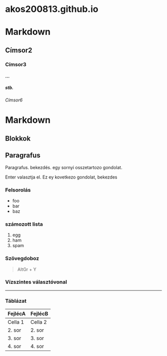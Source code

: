 # akos200813.github.io
# Markdown
## Címsor2

### Címsor3

#### ...

##### stb.

###### Címsor6

# Markdown

## Blokkok

## Paragrafus

Paragrafus. bekezdés. egy sornyi osszetartozo gondolat.

Enter valasztja el. Ez ey kovetkezo gondolat, bekezdes

### Felsorolás

- foo
- bar
- baz

### számozott lista

1. egg
1. ham
1. spam

### Szövegdoboz

> AltGr + Y

### Vízszintes választóvonal

---

### Táblázat

| FejlécA | FejlécB|
|---------|--------|
| Cella 1 | Cella 2|
| 2. sor  | 2. sor |
| 3. sor  | 3. sor |
| 4. sor  | 4. sor |